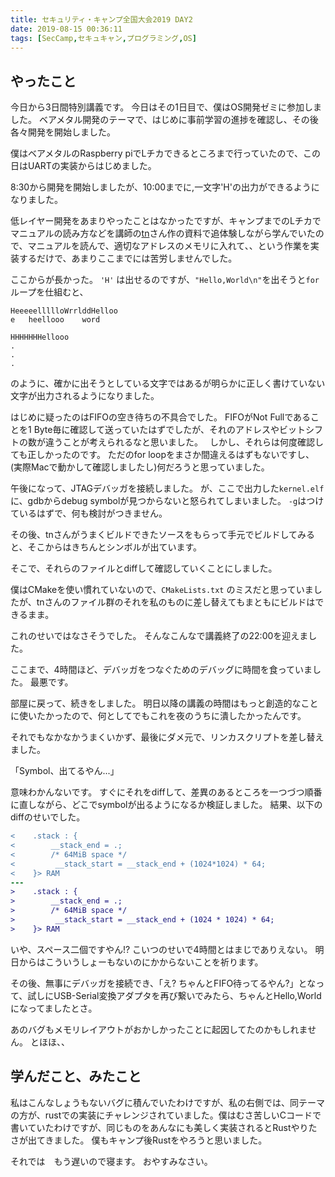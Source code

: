 ```yaml
---
title: セキュリティ・キャンプ全国大会2019 DAY2
date: 2019-08-15 00:36:11
tags: [SecCamp,セキュキャン,プログラミング,OS]
---
```


## やったこと

今日から3日間特別講義です。
今日はその1日目で、僕はOS開発ゼミに参加しました。
ベアメタル開発のテーマで、はじめに事前学習の進捗を確認し、その後各々開発を開始しました。

僕はベアメタルのRaspberry piでLチカできるところまで行っていたので、この日はUARTの実装からはじめました。

8:30から開発を開始しましたが、10:00までに,一文字'H'の出力ができるようになりました。

低レイヤー開発をあまりやったことはなかったですが、キャンプまでのLチカでマニュアルの読み方などを講師の[tn](http://twitter.com/tnishinaga)さん作の資料で追体験しながら学んでいたので、マニュアルを読んで、適切なアドレスのメモリに入れて、、という作業を実装するだけで、あまりここまでには苦労しませんでした。

ここからが長かった。
`'H'` は出せるのですが、`"Hello,World\n"`を出そうと`for`ループを仕組むと、

```
HeeeeellllloWrrlddHelloo
e   heellooo    word

HHHHHHHellooo
.
.
.

```
のように、確かに出そうとしている文字ではあるが明らかに正しく書けていない文字が出力されるようになりました。

はじめに疑ったのはFIFOの空き待ちの不具合でした。
FIFOがNot Fullであることを1 Byte毎に確認して送っていたはずでしたが、それのアドレスやビットシフトの数が違うことが考えられるなと思いました。　
しかし、それらは何度確認しても正しかったのです。
ただのfor loopをまさか間違えるはずもないですし、(実際Macで動かして確認しましたし)何だろうと思っていました。

午後になって、JTAGデバッガを接続しました。
が、ここで出力した`kernel.elf`に、gdbからdebug symbolが見つからないと怒られてしまいました。
`-g`はつけているはずで、何も検討がつきません。 

その後、tnさんがうまくビルドできたソースをもらって手元でビルドしてみると、そこからはきちんとシンボルが出ています。

そこで、それらのファイルとdiffして確認していくことにしました。

僕はCMakeを使い慣れていないので、`CMakeLists.txt` のミスだと思っていましたが、tnさんのファイル群のそれを私のものに差し替えてもまともにビルドはできるまま。

これのせいではなさそうでした。
そんなこんなで講義終了の22:00を迎えました。

ここまで、4時間ほど、デバッガをつなぐためのデバッグに時間を食っていました。 最悪です。

部屋に戻って、続きをしました。
明日以降の講義の時間はもっと創造的なことに使いたかったので、何としてでもこれを夜のうちに潰したかったんです。

それでもなかなかうまくいかず、最後にダメ元で、リンカスクリプトを差し替えました。




「Symbol、出てるやん...」

意味わかんないです。
すぐにそれをdiffして、差異のあるところを一つづつ順番に直しながら、どこでsymbolが出るようになるか検証しました。
結果、以下のdiffのせいでした。

```diff
<    .stack : {
<        __stack_end = .;
<        /* 64MiB space */
<         __stack_start = __stack_end + (1024*1024) * 64;
<    }> RAM
---
>    .stack : {
>        __stack_end = .;
>        /* 64MiB space */
>         __stack_start = __stack_end + (1024 * 1024) * 64;
>    }> RAM

```


いや、スペース二個ですやん!? こいつのせいで4時間とはまじでありえない。
明日からはこういうしょーもないのにかからないことを祈ります。

その後、無事にデバッガを接続でき、「え? ちゃんとFIFO待ってるやん?」となって、試しにUSB-Serial変換アダプタを再び繋いでみたら、ちゃんとHello,Worldになってましたとさ。

あのバグもメモリレイアウトがおかしかったことに起因してたのかもしれません。
とほほ、、

 
## 学んだこと、みたこと

私はこんなしょうもないバグに積んでいたわけですが、私の右側では、同テーマの方が、rustでの実装にチャレンジされていました。僕はむさ苦しいCコードで書いていたわけですが、同じものをあんなにも美しく実装されるとRustやりたさが出てきました。
僕もキャンプ後Rustをやろうと思いました。

それでは　もう遅いので寝ます。 おやすみなさい。
